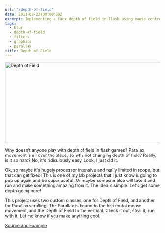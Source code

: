 ```yaml
---
url: "/depth-of-field"
date: 2011-02-23T00:00:00Z
excerpt: Implementing a faux depth of field in Flash using mouse controls.
tags:
  - blur
  - depth-of-field
  - filters
  - graphics
  - parallax
title: Depth of Field
---
```


<img width="700" height="264" layout="responsive" src="https://labs.tomasino.org/assets/images/depthoffield.jpg" alt="Depth of Field"></img>

Why doesn't anyone play with depth of field in flash games? Parallax
movement is all over the place, so why not changing depth of field?
Really, is it so hard? No, it's ridiculously easy. Look, I just did it.

Ok, so maybe it's hugely processor intensive and really limited in
scope, but that can get fixed! This is one of my lab projects that I
just know is going to pop up again and be super useful. Or maybe someone
else will take it and run and make something amazing from it. The idea
is simple. Let's get some depth going here!

This project uses two custom classes, one for Depth of Field, and
another for Parallax scrolling. The Parallax is bound to the horizontal
mouse movement, and the Depth of Field to the vertical. Check it out,
steal it, run with it. Let me know if you make anything cool.

[Source and Example][]

  [Source and Example]: https://github.com/jamestomasino/depthoffield/
    "Depth of Field"
